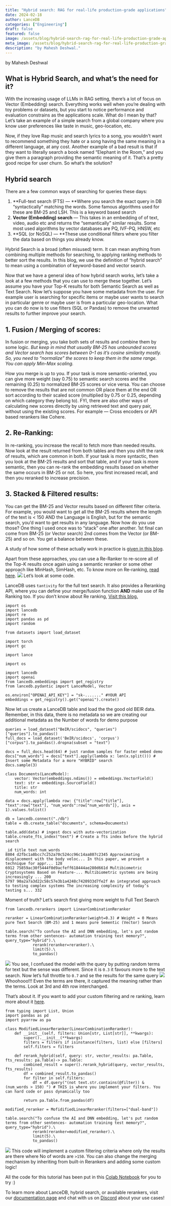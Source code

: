 ```yaml
---
title: "Hybrid search: RAG for real-life production-grade applications"
date: 2024-02-18
author: LanceDB
categories: ["Engineering"]
draft: false
featured: false
image: /assets/blog/hybrid-search-rag-for-real-life-production-grade-applications-e1e727b3965a/preview-image.png
meta_image: /assets/blog/hybrid-search-rag-for-real-life-production-grade-applications-e1e727b3965a/preview-image.png
description: "by Mahesh Deshwal."
---
```


by Mahesh Deshwal

## What is Hybrid Search, and what’s the need for it?

With the increasing usage of LLMs in RAG setting, there’s a lot of focus on Vector (Embedding) search. Everything works well when you’re dealing with toy problems or datasets, but you start to notice performance and evaluation constrains as the applications scale. What do I mean by that? Let’s take an example of a simple search from a global company where you know user preferences like taste in music, geo-location, etc.

Now, if they love Rap music and search lyrics to a song, you wouldn’t want to recommend something they hate or a song having the same meaning in a different language, at any cost. Another example of a bad result is that if they want to literally search a book named “Elephant in the Room,” and you give them a paragraph providing the semantic meaning of it. That’s a pretty good recipe for user churn. So what’s the solution?

## Hybrid search

There are a few common ways of searching for queries these days:

1. **Full-text search (FTS) — **Where you search the exact query in DB “syntactically” matching the words. Some famous algorithms used for these are BM-25 and LSH. This is a keyword based search
2. **Vector (Embedding) search** — This takes in an embedding of of text, video, audio etc and returns the “semantically” similar results. Some most used algorithms by vector databases are PQ, IVF-PQ, HNSW, etc
3. **SQL (or NoSQL) — **These use conditional filters where you filter the data based on things you already know.

Hybrid Search is a broad (often misused) term. It can mean anything from combining multiple methods for searching, to applying ranking methods to better sort the results. In this blog, we use the definition of “hybrid search” to mean using a combination of keyword-based and vector search.

Now that we have a general idea of how hybrid search works, let’s take a look at a few methods that you can use to merge these together. Let’s assume you have your Top-K results for both Semantic Search as well as Text Search. Now let’s suppose you have some metadata from the user. For example user is searching for specific items or maybe user wants to search in particular genre or maybe user is from a particular geo-location. What you can do now is to use filters (SQL or Pandas) to remove the unwanted results to further improve your search.

## **1. Fusion / Merging of scores:**

In fusion or merging, you take both sets of results and combine them by some logic. *But keep in mind that usually BM-25 has unbounded scores and Vector search has scores between 0–1 as it’s cosine similarity mostly. So, you need to “normalize” the scores to keep them in the same range. You can apply Min-Max scaling.*

How you merge is up to you. If your task is more semantic-oriented, you can give more weight (say 0.75) to semantic search scores and the remaining (0.25) to normalized BM-25 scores or vice versa. You can choose to remove the results that are not common OR place them at the end OR sort according to their scaled score (multiplied by 0.75 or 0.25, depending on which category they belong to). FYI, there are also other ways of calculating new scores directly by using retrieved text and query pair, without using the existing scores. For example — Cross encoders or API based rerankers like Cohere.

## **2. Re-Ranking:**

In re-ranking, you increase the recall to fetch more than needed results. Now look at the result returned from both tables and then you shift the rank of results, which are common in both. If your task is more syntactic, then you look at the BM-25 results and sort that table, and if your task is more semantic, then you can re-rank the embedding results based on whether the same occurs in BM-25 or not. So here, you first increased recall, and then you reranked to increase precision.

## 3. Stacked & Filtered results:

You can get the BM-25 and Vector results based on different filter criteria. For example, you would want to get all the BM-25 results where the length of the text is < 150 AND the Language is English, but for the semantic search, you’d want to get results in any language. Now how do you use those? One thing I used once was to “stack” one after another. 1st final can come from BM-25 (or Vector search) 2nd comes from the Vector (or BM-25) and so on. You get a balance between these.

A study of how some of these actually work in practice is [given in this blog](https://opensourceconnections.com/blog/2023/02/27/hybrid-vigor-winning-at-hybrid-search/).

Apart from these approaches, you can use a Re-Ranker to re-score all of the Top-K results once again using a semantic reranker or some other approach like MinHash, SimHash, etc. To know more on Re-ranking, [read here](https://medium.com/etoai/simplest-method-to-improve-rag-pipeline-re-ranking-cf6eaec6d544).
![](https://miro.medium.com/v2/resize:fit:242/1*Rpx35CSEiQdIbTCKYvs59A.gif)
Let’s look at some code.

LanceDB uses `tantivity` for the full text search. It also provides a Reranking API, where you can define your merge/fusion function **AND** make use of Re Ranking too. If you don’t know about Re ranking, [Visit this blog.](https://medium.com/etoai/simplest-method-to-improve-rag-pipeline-re-ranking-cf6eaec6d544)

    import os
    import lancedb
    import re
    import pandas as pd
    import random

    from datasets import load_dataset

    import torch
    import gc

    import lance

    import os

    import lancedb
    import openai
    from lancedb.embeddings import get_registry
    from lancedb.pydantic import LanceModel, Vector

    os.environ["OPENAI_API_KEY"] = "sk-......." #YOUR API
    embeddings = get_registry().get("openai").create()

Now let us create a LanceDB table and load the the good old BEIR data. Remember, in this data, there is no metadata so we are creating our additional metadata as the Number of words for demo purpose

    queries = load_dataset("BeIR/scidocs", "queries")["queries"].to_pandas()
    full_docs = load_dataset('BeIR/scidocs', 'corpus')["corpus"].to_pandas().dropna(subset = "text")

    docs = full_docs.head(64) # just random samples for faster embed demo
    docs["num_words"] = docs["text"].apply(lambda x: len(x.split())) # Insert some Metadata for a more "HYBRID" search
    docs.sample(3)

    class Documents(LanceModel):
        vector: Vector(embeddings.ndims()) = embeddings.VectorField()
        text: str = embeddings.SourceField()
        title: str
        num_words: int

    data = docs.apply(lambda row: {"title":row["title"], "text":row["text"], "num_words":row["num_words"]}, axis = 1).values.tolist()

    db = lancedb.connect("./db")
    table = db.create_table("documents", schema=Documents)

    table.add(data) # ingest docs with auto-vectorization
    table.create_fts_index("text") # Create a fts index before the hybrid search

    _id title text num_words
    8804 d2fbc1a8bcc7c252a70c524cc96c14aa807c2345 Approximating displacement with the body veloc... In this paper, we present a technique for appr... 128
    6912 75859ac30f5444f0d9acfeff618444ae280d661d Multibiometric Cryptosystems Based on Feature-... Multibiometric systems are being increasingly ... 200
    5797 90a2a7a3d22c58c57e3b1a4248c7420933d7fe2f An integrated approach to testing complex systems The increasing complexity of today’s testing s... 332

Moment of truth? Let’s search first giving more weight to Full Text Search

    from lancedb.rerankers import LinearCombinationReranker

    reranker = LinearCombinationReranker(weight=0.3) # Weight = 0 Means pure Text Search (BM-25) and 1 means pure Sementic (Vector) Search

    table.search("To confuse the AI and DNN embedding, let's put random terms from other sentences- automation training test memory?", query_type="hybrid").\
                rerank(reranker=reranker).\
                limit(5).\
                to_pandas()

![](https://miro.medium.com/v2/resize:fit:770/1*ydtjwr-MneBC5y4p62VLmg.png)
You see, I confused the model with the query by putting random terms for text but the sense was different. Since it is `0.3` it favours more to the text search. Now let’s full throttle to `0.7` and se the results for the same query
![](https://miro.medium.com/v2/resize:fit:770/1*8MyhbRq_96IGAWlm-EvoHw.png)
Whoohooo!!! Even the terms are there, it captured the meaning rather than the terms. Look at 3rd and 4th row interchanged.

That’s about it. If you want to add your custom filtering and re ranking, learn more about it [here](https://lancedb.github.io/lancedb/hybrid_search/hybrid_search/#building-custom-rerankers).

    from typing import List, Union
    import pandas as pd
    import pyarrow as pa

    class ModifiedLinearReranker(LinearCombinationReranker):
        def __init__(self, filters: Union[str, List[str]], **kwargs):
            super().__init__(**kwargs)
            filters = filters if isinstance(filters, list) else [filters]
            self.filters = filters

        def rerank_hybrid(self, query: str, vector_results: pa.Table, fts_results: pa.Table)-> pa.Table:
            combined_result = super().rerank_hybrid(query, vector_results, fts_results)
            df = combined_result.to_pandas()
            for filter in self.filters:
                df = df.query("(not text.str.contains(@filter)) & (num_words > 150) ") # THIS is where you implement your filters. You can hard code or pass dynamically too

            return pa.Table.from_pandas(df)

    modified_reranker = MofidifiedLinearReranker(filters=["dual-band"])

    table.search("To confuse the AI and DNN embedding, let's put random terms from other sentences- automation training test memory?", query_type="hybrid").\
                rerank(reranker=modified_reranker).\
                limit(5).\
                to_pandas()

![](https://miro.medium.com/v2/resize:fit:770/1*aWiwhCMyag60AZYl9x4QQw.png)
This code will implement a custom filtering criteria where only the results are there where No of words are `>150`. You can also change the merging mechanism by inheriting from built-in Rerankers and adding some custom logic!

All the code for this tutorial has been put in this [Colab Notebook](https://colab.research.google.com/drive/1Y9A7OCLjx1cm224xKB6Jbk1-qD68_YCj?usp=sharing) for you to try :)

To learn more about LanceDB, hybrid search, or available rerankers, visit our [documentation page](https://lancedb.github.io/lancedb/hybrid_search/hybrid_search/) and chat with us on [Discord](https://discord.com/invite/zMM32dvNtd) about your use cases!
